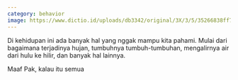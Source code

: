 ```yaml
---
category: behavior
image: https://www.dictio.id/uploads/db3342/original/3X/3/5/35266838ff7aaf157e9b73d8de0698295bd37d6f.jpg
---
```


Di kehidupan ini ada banyak hal yang nggak mampu kita pahami. Mulai dari bagaimana terjadinya hujan, tumbuhnya tumbuh-tumbuhan, mengalirnya air dari hulu ke hilir, dan banyak hal lainnya.

Maaf Pak, kalau itu semua 
